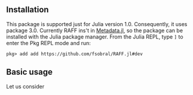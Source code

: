 ## Installation

This package is supported just for Julia version 1.0. Consequently, 
it uses package 3.0. Currently RAFF ins't in [Metadata.jl](https://github.com/JuliaLang/METADATA.jl), so the package can be installed with the Julia package manager.
From the Julia REPL, type `]` to enter the Pkg REPL mode and run:

```
pkg> add add https://github.com/fsobral/RAFF.jl#dev
```

## Basic usage

Let us consider
